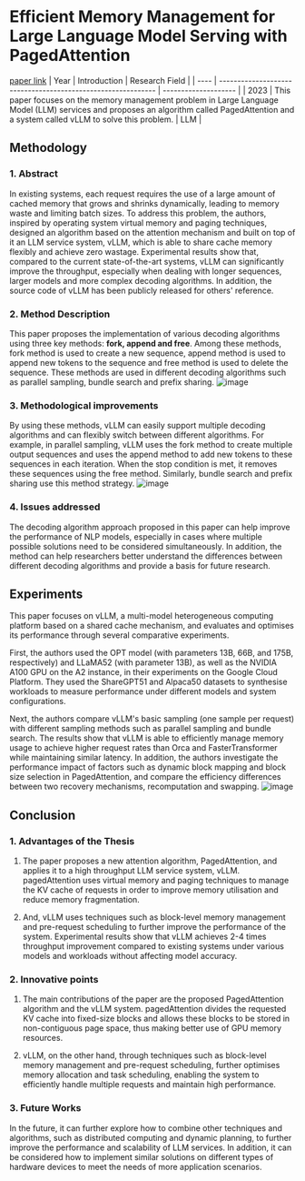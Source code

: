 # Efficient Memory Management for Large Language Model Serving with PagedAttention
[paper link](https://arxiv.org/pdf/2309.06180) 
| Year | Introduction                                                         | Research Field                 |
| ---- | ------------------------------------------------------------ | -------------------- |
| 2023 | This paper focuses on the memory management problem in Large Language Model (LLM) services and proposes an algorithm called PagedAttention and a system called vLLM to solve this problem.           |  LLM        |

## Methodology

### 1. Abstract
In existing systems, each request requires the use of a large amount of cached memory that grows and shrinks dynamically, leading to memory waste and limiting batch sizes. To address this problem, the authors, inspired by operating system virtual memory and paging techniques, designed an algorithm based on the attention mechanism and built on top of it an LLM service system, vLLM, which is able to share cache memory flexibly and achieve zero wastage. Experimental results show that, compared to the current state-of-the-art systems, vLLM can significantly improve the throughput, especially when dealing with longer sequences, larger models and more complex decoding algorithms. In addition, the source code of vLLM has been publicly released for others' reference.

### 2. Method Description 
This paper proposes the implementation of various decoding algorithms using three key methods: **fork, append and free**. Among these methods, fork method is used to create a new sequence, append method is used to append new tokens to the sequence and free method is used to delete the sequence. These methods are used in different decoding algorithms such as parallel sampling, bundle search and prefix sharing.
![image](https://github.com/user-attachments/assets/e480d318-b9b9-4474-81b5-0857f61764a2)

### 3. Methodological improvements
By using these methods, vLLM can easily support multiple decoding algorithms and can flexibly switch between different algorithms. For example, in parallel sampling, vLLM uses the fork method to create multiple output sequences and uses the append method to add new tokens to these sequences in each iteration. When the stop condition is met, it removes these sequences using the free method. Similarly, bundle search and prefix sharing use this method strategy.
![image](https://github.com/user-attachments/assets/1b8b041c-1452-4be6-ba1e-6f1490e30335)

### 4. Issues addressed 
The decoding algorithm approach proposed in this paper can help improve the performance of NLP models, especially in cases where multiple possible solutions need to be considered simultaneously. In addition, the method can help researchers better understand the differences between different decoding algorithms and provide a basis for future research.

## Experiments
This paper focuses on vLLM, a multi-model heterogeneous computing platform based on a shared cache mechanism, and evaluates and optimises its performance through several comparative experiments.

First, the authors used the OPT model (with parameters 13B, 66B, and 175B, respectively) and LLaMA52 (with parameter 13B), as well as the NVIDIA A100 GPU on the A2 instance, in their experiments on the Google Cloud Platform. They used the ShareGPT51 and Alpaca50 datasets to synthesise workloads to measure performance under different models and system configurations.

Next, the authors compare vLLM's basic sampling (one sample per request) with different sampling methods such as parallel sampling and bundle search. The results show that vLLM is able to efficiently manage memory usage to achieve higher request rates than Orca and FasterTransformer while maintaining similar latency. In addition, the authors investigate the performance impact of factors such as dynamic block mapping and block size selection in PagedAttention, and compare the efficiency differences between two recovery mechanisms, recomputation and swapping. 
![image](https://github.com/user-attachments/assets/bed5f5aa-68fe-4da8-a023-3423b7015ad7)

## Conclusion

### 1. Advantages of the Thesis
  1. The paper proposes a new attention algorithm, PagedAttention, and applies it to a high throughput LLM service system, vLLM. pagedAttention uses virtual memory and paging techniques to manage the KV cache of requests in order to improve memory utilisation and reduce memory fragmentation.
  
  2. And, vLLM uses techniques such as block-level memory management and pre-request scheduling to further improve the performance of the system. Experimental results show that vLLM achieves 2-4 times throughput improvement compared to existing systems under various models and workloads without affecting model accuracy.
 
### 2. Innovative points
  1. The main contributions of the paper are the proposed PagedAttention algorithm and the vLLM system. pagedAttention divides the requested KV cache into fixed-size blocks and allows these blocks to be stored in non-contiguous page space, thus making better use of GPU memory resources.
  
  2. vLLM, on the other hand, through techniques such as block-level memory management and pre-request scheduling, further optimises memory allocation and task scheduling, enabling the system to efficiently handle multiple requests and maintain high performance.
     
### 3. Future Works
In the future, it can further explore how to combine other techniques and algorithms, such as distributed computing and dynamic planning, to further improve the performance and scalability of LLM services. In addition, it can be considered how to implement similar solutions on different types of hardware devices to meet the needs of more application scenarios.
